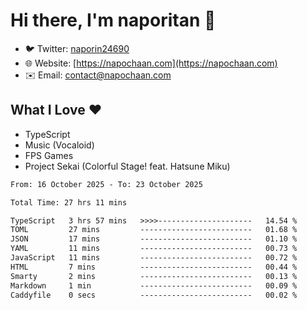 # Hi there, I'm naporitan 👋

- 🐦 Twitter: [naporin24690](https://twitter.com/naporin24690)
- 🌐 Website: [https://napochaan.com](https://napochaan.com)
- ✉️ Email: [contact@napochaan.com](mailto:contact@napochaan.com)

## What I Love ❤️
- TypeScript
- Music (Vocaloid)
- FPS Games
- Project Sekai (Colorful Stage! feat. Hatsune Miku)

<!--START_SECTION:waka-->

```txt
From: 16 October 2025 - To: 23 October 2025

Total Time: 27 hrs 11 mins

TypeScript   3 hrs 57 mins   >>>>---------------------   14.54 %
TOML         27 mins         -------------------------   01.68 %
JSON         17 mins         -------------------------   01.10 %
YAML         11 mins         -------------------------   00.73 %
JavaScript   11 mins         -------------------------   00.72 %
HTML         7 mins          -------------------------   00.44 %
Smarty       2 mins          -------------------------   00.13 %
Markdown     1 min           -------------------------   00.09 %
Caddyfile    0 secs          -------------------------   00.02 %
```

<!--END_SECTION:waka-->

